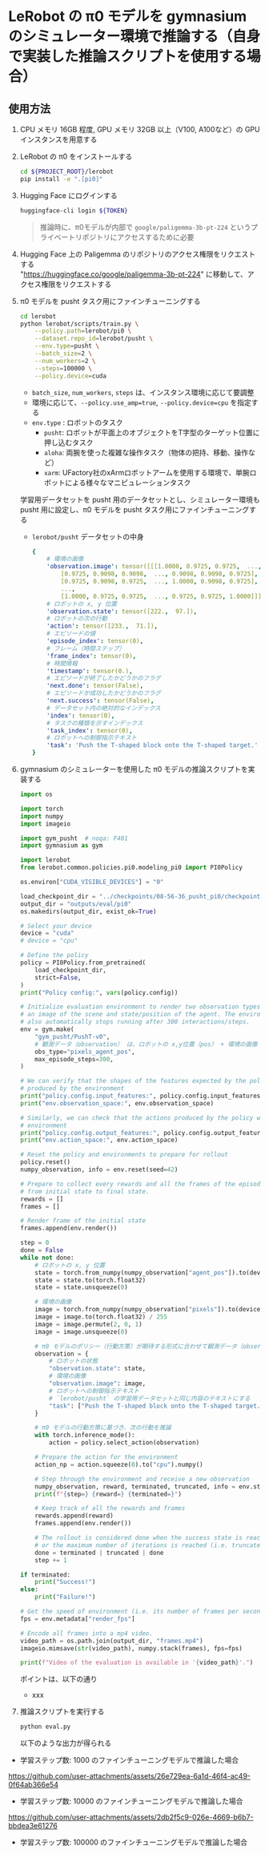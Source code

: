 # LeRobot の π0 モデルを gymnasium のシミュレーター環境で推論する（自身で実装した推論スクリプトを使用する場合）

## 使用方法

1. CPU メモリ 16GB 程度, GPU メモリ 32GB 以上（V100, A100など）の GPU インスタンスを用意する

1. LeRobot の π0 をインストールする<br>
    ```sh
    cd ${PROJECT_ROOT}/lerobot
    pip install -e ".[pi0]"
    ```

1. Hugging Face にログインする
    ```sh
    huggingface-cli login ${TOKEN}
    ```

    > 推論時に、π0モデルが内部で `google/paligemma-3b-pt-224` というプライベートリポジトリにアクセスするために必要

1. Hugging Face 上の Paligemma のリポジトリのアクセス権限をリクエストする<br>
    "https://huggingface.co/google/paligemma-3b-pt-224" に移動して、アクセス権限をリクエストする

1. π0 モデルを pusht タスク用にファインチューニングする

    ```sh
    cd lerobot
    python lerobot/scripts/train.py \
        --policy.path=lerobot/pi0 \
        --dataset.repo_id=lerobot/pusht \
        --env.type=pusht \
        --batch_size=2 \
        --num_workers=2 \
        --steps=100000 \
        --policy.device=cuda
    ```
    - `batch_size`, `num_workers`, `steps` は、インスタンス環境に応じて要調整
    - 環境に応じて、`--policy.use_amp=true`, `--policy.device=cpu` を指定する
    - `env.type` : ロボットのタスク
        - `pusht`: ロボットが平面上のオブジェクトをT字型のターゲット位置に押し込むタスク
        - `aloha`: 両腕を使った複雑な操作タスク（物体の把持、移動、操作など）
        - `xarm`: UFactory社のxArmロボットアームを使用する環境で、単腕ロボットによる様々なマニピュレーションタスク

    学習用データセットを pusht 用のデータセットとし、シミュレーター環境も pusht 用に設定し、π0 モデルを pusht タスク用にファインチューニングする

    - `lerobot/pusht` データセットの中身

        ```yml
        {
            # 環境の画像
            'observation.image': tensor([[[1.0000, 0.9725, 0.9725,  ..., 0.9725, 0.9725, 1.0000],
                [0.9725, 0.9098, 0.9098,  ..., 0.9098, 0.9098, 0.9725],
                [0.9725, 0.9098, 0.9725,  ..., 1.0000, 0.9098, 0.9725],
                ...,
                [1.0000, 0.9725, 0.9725,  ..., 0.9725, 0.9725, 1.0000]]]),
            # ロボットの x, y 位置
            'observation.state': tensor([222.,  97.]),
            # ロボットの次の行動
            'action': tensor([233.,  71.]),
            # エピソードの値
            'episode_index': tensor(0),
            # フレーム（時間ステップ）
            'frame_index': tensor(0),
            # 時間情報
            'timestamp': tensor(0.),
            # エピソードが終了したかどうかのフラグ
            'next.done': tensor(False),
            # エピソードが成功したかどうかのフラグ
            'next.success': tensor(False),
            # データセット内の絶対的なインデックス
            'index': tensor(0),
            # タスクの種類を示すインデックス
            'task_index': tensor(0),
            # ロボットへの制御指示テキスト
            'task': 'Push the T-shaped block onto the T-shaped target.'
        }
        ```

1. gymnasium のシミュレーターを使用した π0 モデルの推論スクリプトを実装する

    ```python
    import os

    import torch
    import numpy
    import imageio

    import gym_pusht  # noqa: F401
    import gymnasium as gym

    import lerobot
    from lerobot.common.policies.pi0.modeling_pi0 import PI0Policy

    os.environ["CUDA_VISIBLE_DEVICES"] = "0"

    load_checkpoint_dir = "../checkpoints/08-56-36_pusht_pi0/checkpoints/last/pretrained_model"
    output_dir = "outputs/eval/pi0"
    os.makedirs(output_dir, exist_ok=True)

    # Select your device
    device = "cuda"
    # device = "cpu"

    # Define the policy
    policy = PI0Policy.from_pretrained(
        load_checkpoint_dir,
        strict=False,
    )
    print("Policy config:", vars(policy.config))

    # Initialize evaluation environment to render two observation types:
    # an image of the scene and state/position of the agent. The environment
    # also automatically stops running after 300 interactions/steps.
    env = gym.make(
        "gym_pusht/PushT-v0",
        # 観測データ（observation） は、ロボットの x,y位置（pos） + 環境の画像（pixels）
        obs_type="pixels_agent_pos",
        max_episode_steps=300,
    )

    # We can verify that the shapes of the features expected by the policy match the ones from the observations
    # produced by the environment
    print("policy.config.input_features:", policy.config.input_features)
    print("env.observation_space:", env.observation_space)

    # Similarly, we can check that the actions produced by the policy will match the actions expected by the
    # environment
    print("policy.config.output_features:", policy.config.output_features)
    print("env.action_space:", env.action_space)

    # Reset the policy and environments to prepare for rollout
    policy.reset()
    numpy_observation, info = env.reset(seed=42)

    # Prepare to collect every rewards and all the frames of the episode,
    # from initial state to final state.
    rewards = []
    frames = []

    # Render frame of the initial state
    frames.append(env.render())

    step = 0
    done = False
    while not done:
        # ロボットの x, y 位置
        state = torch.from_numpy(numpy_observation["agent_pos"]).to(device)
        state = state.to(torch.float32)
        state = state.unsqueeze(0)

        # 環境の画像
        image = torch.from_numpy(numpy_observation["pixels"]).to(device)
        image = image.to(torch.float32) / 255
        image = image.permute(2, 0, 1)
        image = image.unsqueeze(0)

        # π0 モデルのポリシー（行動方策）が期待する形式に合わせて観測データ（observation）を構成
        observation = {
            # ロボットの状態
            "observation.state": state,
            # 環境の画像
            "observation.image": image,
            # ロボットへの制御指示テキスト
            # `lerobot/pusht` の学習用データセットと同じ内容のテキストにする
            "task": ["Push the T-shaped block onto the T-shaped target."]
        }

        # π0 モデルの行動方策に基づき、次の行動を推論
        with torch.inference_mode():
            action = policy.select_action(observation)

        # Prepare the action for the environment
        action_np = action.squeeze(0).to("cpu").numpy()

        # Step through the environment and receive a new observation
        numpy_observation, reward, terminated, truncated, info = env.step(action_np)
        print(f"{step=} {reward=} {terminated=}")

        # Keep track of all the rewards and frames
        rewards.append(reward)
        frames.append(env.render())

        # The rollout is considered done when the success state is reached (i.e. terminated is True),
        # or the maximum number of iterations is reached (i.e. truncated is True)
        done = terminated | truncated | done
        step += 1

    if terminated:
        print("Success!")
    else:
        print("Failure!")

    # Get the speed of environment (i.e. its number of frames per second).
    fps = env.metadata["render_fps"]

    # Encode all frames into a mp4 video.
    video_path = os.path.join(output_dir, "frames.mp4")
    imageio.mimsave(str(video_path), numpy.stack(frames), fps=fps)

    print(f"Video of the evaluation is available in '{video_path}'.")
    ```

    ポイントは、以下の通り

    - xxx

1. 推論スクリプトを実行する

    ```sh
    python eval.py
    ```

    以下のような出力が得られる

- 学習ステップ数: 1000 のファインチューニングモデルで推論した場合<br>

https://github.com/user-attachments/assets/26e729ea-6a1d-46f4-ac49-0f64ab366e54

- 学習ステップ数: 10000 のファインチューニングモデルで推論した場合<br>

https://github.com/user-attachments/assets/2db2f5c9-026e-4669-b6b7-bbdea3e61276

- 学習ステップ数: 100000 のファインチューニングモデルで推論した場合<br>
